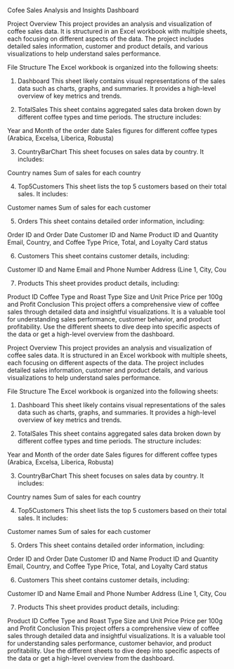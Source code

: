 Cofee Sales Analysis and Insights Dashboard

Project Overview
This project provides an analysis and visualization of coffee sales data. It is structured in an Excel workbook with multiple sheets, each focusing on different aspects of the data.
The project includes detailed sales information, customer and product details, and various visualizations to help understand sales performance.

File Structure
The Excel workbook is organized into the following sheets:

1. Dashboard
This sheet likely contains visual representations of the sales data such as charts, graphs, and summaries. It provides a high-level overview of key metrics and trends.

2. TotalSales
This sheet contains aggregated sales data broken down by different coffee types and time periods. The structure includes:

Year and Month of the order date
Sales figures for different coffee types (Arabica, Excelsa, Liberica, Robusta)

3. CountryBarChart
This sheet focuses on sales data by country. It includes:

Country names
Sum of sales for each country

4. Top5Customers
This sheet lists the top 5 customers based on their total sales. It includes:

Customer names
Sum of sales for each customer

5. Orders
This sheet contains detailed order information, including:

Order ID and Order Date
Customer ID and Name
Product ID and Quantity
Email, Country, and Coffee Type
Price, Total, and Loyalty Card status

6. Customers
This sheet contains customer details, including:

Customer ID and Name
Email and Phone Number
Address (Line 1, City, Cou

7. Products
This sheet provides product details, including:

Product ID
Coffee Type and Roast Type
Size and Unit Price
Price per 100g and Profit
Conclusion
This project offers a comprehensive view of coffee sales through detailed data and insightful visualizations. It is a valuable tool for understanding sales performance, customer behavior, and product profitability. Use the different sheets to dive deep into specific aspects of the data or get a high-level overview from the dashboard.


Project Overview
This project provides an analysis and visualization of coffee sales data. It is structured in an Excel workbook with multiple sheets, each focusing on different aspects of the data. The project includes detailed sales information, customer and product details, and various visualizations to help understand sales performance.

File Structure
The Excel workbook is organized into the following sheets:

1. Dashboard
This sheet likely contains visual representations of the sales data such as charts, graphs, and summaries. It provides a high-level overview of key metrics and trends.

2. TotalSales
This sheet contains aggregated sales data broken down by different coffee types and time periods. The structure includes:

Year and Month of the order date
Sales figures for different coffee types (Arabica, Excelsa, Liberica, Robusta)

3. CountryBarChart
This sheet focuses on sales data by country. It includes:

Country names
Sum of sales for each country

4. Top5Customers
This sheet lists the top 5 customers based on their total sales. It includes:

Customer names
Sum of sales for each customer

5. Orders
This sheet contains detailed order information, including:

Order ID and Order Date
Customer ID and Name
Product ID and Quantity
Email, Country, and Coffee Type
Price, Total, and Loyalty Card status

6. Customers
This sheet contains customer details, including:

Customer ID and Name
Email and Phone Number
Address (Line 1, City, Cou

7. Products
This sheet provides product details, including:

Product ID
Coffee Type and Roast Type
Size and Unit Price
Price per 100g and Profit
Conclusion
This project offers a comprehensive view of coffee sales through detailed data and insightful visualizations.
It is a valuable tool for understanding sales performance, customer behavior, and product profitability.
Use the different sheets to dive deep into specific aspects of the data or get a high-level overview from the dashboard.

